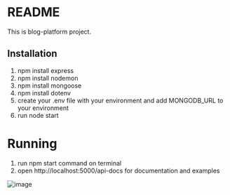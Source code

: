 # README

This is blog-platform project.

## Installation

1. npm install express
2. npm install nodemon
3. npm install mongoose
4. npm install dotenv
5. create your .env file with your environment and add MONGODB_URL to your environment
6. run node start

# Running

1. run npm start command on terminal
2. open http://localhost:5000/api-docs for documentation and examples

![image](https://github.com/Jordan-me/simple-blogging-platform/assets/68491359/9c8257eb-d554-4a19-bfa3-bfa16812a5a2)

